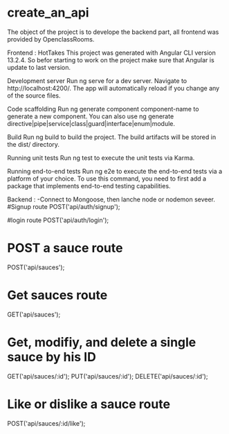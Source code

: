 # create_an_api
The object of the project is to develope the backend part, all frontend was provided by OpenclassRooms.

Frontend : 
HotTakes
This project was generated with Angular CLI version 13.2.4.
So befor starting to work on the project make sure that Angular is update to last version.

Development server
Run ng serve for a dev server. Navigate to http://localhost:4200/. The app will automatically reload if you change any of the source files.

Code scaffolding
Run ng generate component component-name to generate a new component. You can also use ng generate directive|pipe|service|class|guard|interface|enum|module.

Build
Run ng build to build the project. The build artifacts will be stored in the dist/ directory.

Running unit tests
Run ng test to execute the unit tests via Karma.

Running end-to-end tests
Run ng e2e to execute the end-to-end tests via a platform of your choice. To use this command, you need to first add a package that implements end-to-end testing capabilities.

Backend : 
-Connect to Mongoose, then lanche node or nodemon seveer.
#Signup route
POST('api/auth/signup');

#login route
POST('api/auth/login');

# POST a sauce route
POST('api/sauces');

# Get sauces route
GET('api/sauces');

# Get, modifiy, and delete a single sauce by his ID
GET('api/sauces/:id');
PUT('api/sauces/:id');
DELETE('api/sauces/:id');

# Like or dislike a sauce route
POST('api/sauces/:id/like');
